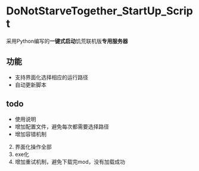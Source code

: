 # DoNotStarveTogether_StartUp_Script

采用Python编写的**一键式启动**饥荒联机版**专用服务器**

## 功能

- 支持界面化选择相应的运行路径
- 自动更新脚本

## todo

- 使用说明
- 增加配置文件，避免每次都需要选择路径
- 增加容错机制
2. 界面化操作全部
3. exe化
4. 增加重试机制，避免下载完mod，没有加载成功

